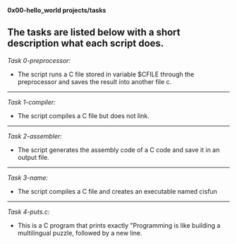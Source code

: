 **0x00-hello_world projects/tasks**

The tasks are listed below with a short description what each script does.
---------------------------------
*Task 0-preprocessor:* 
+ The script runs a C file stored in variable $CFILE through the preprocessor and saves the result into another file c.
--------------------------------------
*Task 1-compiler:* 
+ The script compiles a C file but does not link.
----------------------------------------
*Task 2-assembler:*
+ The script generates the assembly code of a C code and save it in an output file.
------------------------------------------
*Task 3-name:*
+ The script compiles a C file and creates an executable named cisfun
-----------------------------------------------
*Task 4-puts.c:*
+ This is a C program that prints exactly "Programming is like building a multilingual puzzle, followed by a new line.
